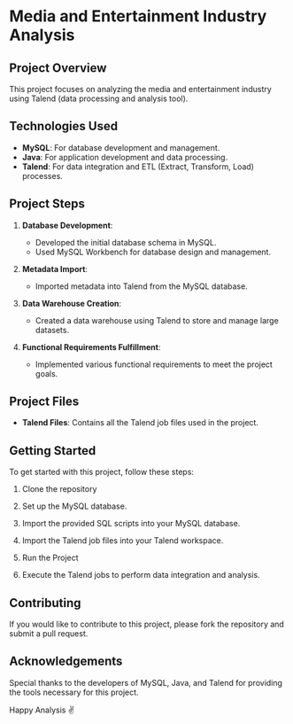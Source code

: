 # Media and Entertainment Industry Analysis

## Project Overview
This project focuses on analyzing the media and entertainment industry using Talend (data processing and analysis tool).

## Technologies Used
- **MySQL**: For database development and management.
- **Java**: For application development and data processing.
- **Talend**: For data integration and ETL (Extract, Transform, Load) processes.

## Project Steps
1. **Database Development**: 
   - Developed the initial database schema in MySQL.
   - Used MySQL Workbench for database design and management.

2. **Metadata Import**:
   - Imported metadata into Talend from the MySQL database.

3. **Data Warehouse Creation**:
   - Created a data warehouse using Talend to store and manage large datasets.

4. **Functional Requirements Fulfillment**:
   - Implemented various functional requirements to meet the project goals.

## Project Files
- **Talend Files**: Contains all the Talend job files used in the project.

## Getting Started
To get started with this project, follow these steps:

1. Clone the repository

2. Set up the MySQL database.

3. Import the provided SQL scripts into your MySQL database.

4. Import the Talend job files into your Talend workspace.

5. Run the Project

6. Execute the Talend jobs to perform data integration and analysis.

## Contributing

If you would like to contribute to this project, please fork the repository and submit a pull request.

## Acknowledgements

Special thanks to the developers of MySQL, Java, and Talend for providing the tools necessary for this project.

Happy Analysis ✌️